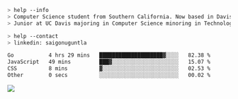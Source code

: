 ````bash
> help --info
> Computer Science student from Southern California. Now based in Davis, CA.
> Junior at UC Davis majoring in Computer Science minoring in Technology Management.
````

````bash
> help --contact
> linkedin: saigonuguntla
````

<!--START_SECTION:waka-->

```txt
Go           4 hrs 29 mins   ████████████████████▓░░░░   82.38 %
JavaScript   49 mins         ███▓░░░░░░░░░░░░░░░░░░░░░   15.07 %
CSS          8 mins          ▓░░░░░░░░░░░░░░░░░░░░░░░░   02.53 %
Other        0 secs          ░░░░░░░░░░░░░░░░░░░░░░░░░   00.02 %
```

<!--END_SECTION:waka-->

![](https://komarev.com/ghpvc/?username=saigonu&color=6A8AFF)